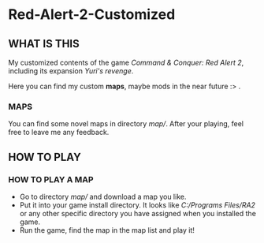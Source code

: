 # Red-Alert-2-Customized

## WHAT IS THIS

My customized contents of the game *Command & Conquer: Red Alert 2*, including its expansion *Yuri's revenge*.

Here you can find my custom **maps**, maybe mods in the near future :> .

### MAPS

You can find some novel maps in directory *map/*. After your playing, feel free to leave me any feedback.

## HOW TO PLAY

### HOW TO PLAY A MAP

* Go to directory *map/* and download a map you like.
* Put it into your game install directory. It looks like *C:/Programs Files/RA2* or any other specific directory you have assigned when you installed the game.
* Run the game, find the map in the map list and play it!
